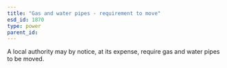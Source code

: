 ```yaml
---
title: "Gas and water pipes - requirement to move"
esd_id: 1870
type: power
parent_id:  
---
```


A local authority may by notice, at its expense, require gas and water pipes to be moved.

